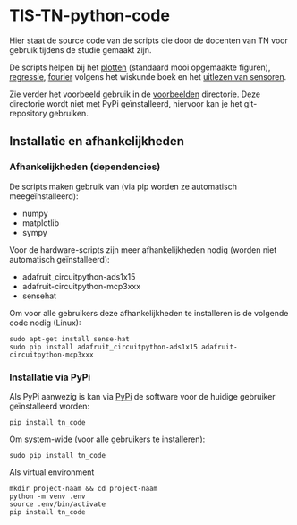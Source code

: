  # TIS-TN-python-code

Hier staat de source code van de scripts die door de docenten van TN voor gebruik tijdens de studie gemaakt zijn.

De scripts helpen bij het [plotten](TN_code/plotten/) (standaard mooi opgemaakte figuren), [regressie](voorbeelden/regressie/), [fourier](TN_code/fourier/) volgens het wiskunde boek en het [uitlezen van sensoren](TN_code/hardware).

Zie verder het voorbeeld gebruik in de [voorbeelden](TN_code/voorbeelden) directorie. Deze directorie wordt niet met PyPi geïnstalleerd, hiervoor kan je het git-repository gebruiken. 

## Installatie en afhankelijkheden

### Afhankelijkheden (dependencies)
De scripts maken gebruik van (via pip worden ze automatisch meegeïnstalleerd):
* numpy
* matplotlib
* sympy

Voor de hardware-scripts zijn meer afhankelijkheden nodig (worden niet automatisch geïnstalleerd):
* adafruit_circuitpython-ads1x15
* adafruit-circuitpython-mcp3xxx
* sensehat

Om voor alle gebruikers deze afhankelijkheden te installeren is de volgende code nodig (Linux):
```console
sudo apt-get install sense-hat
sudo pip install adafruit_circuitpython-ads1x15 adafruit-circuitpython-mcp3xxx
```

### Installatie via PyPi
Als PyPi aanwezig is kan via [PyPi](https://pypi.org/project/TN-code) de software voor de huidige gebruiker geïnstalleerd worden:
```console
pip install tn_code
```
Om system-wide (voor alle gebruikers te installeren):
```console
sudo pip install tn_code
```

Als virtual environment
```console
mkdir project-naam && cd project-naam
python -m venv .env
source .env/bin/activate
pip install tn_code
```

